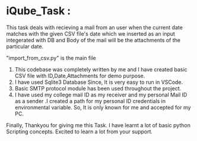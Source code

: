 # iQube_Task :

This task deals with recieving a mail from an user when the current date matches with the given CSV file's date which we inserted as an input integerated with DB
and Body of the mail will be the attachments of the particular date.

"import_from_csv.py" is the main file

1. This codebase was completely written by me and I have created basic CSV file with ID,Date,Attachments for demo purpose.
2. I have used Sqlite3 Database Since, It is very easy to run in VSCode.
3. Basic SMTP protocol module has been used throughout the project.
4. I have used my college mail ID as my receiver  and my personal Mail ID as a sender .I created a path for my personal ID credentials in environmental variable. So, It is only known for me and accepted for my PC.

Finally, Thankyou for giving me this Task. I have learnt a lot of basic python Scripting concepts. Excited to learn a lot from your support. 

